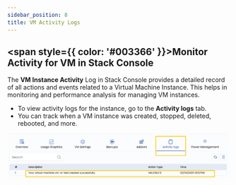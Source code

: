 ```yaml
---
sidebar_position: 8
title: VM Activity Logs
---
```

## <span style={{ color: '#003366' }}>Monitor Activity for VM in Stack Console</span>

The **VM Instance Activity** Log in Stack Console provides a detailed record of all actions and events related to a Virtual Machine Instance. This helps in monitoring and performance analysis for managing VM instances.

- To view activity logs for the instance, go to the **Activity logs** tab.
- You can track when a VM instance was created, stopped, deleted, rebooted, and more. 

![Activity Log](vmimages/vm-activity-log.png) 
